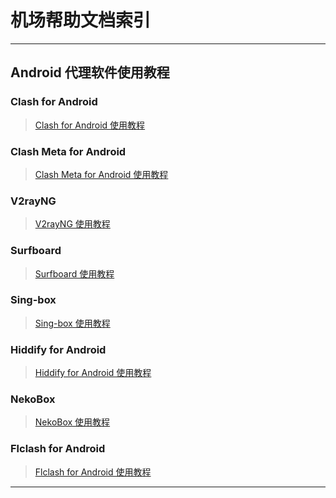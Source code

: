 # 机场帮助文档索引

----------------

## Android 代理软件使用教程

### Clash for Android

> [Clash for Android 使用教程](https://github.com/kexue-aihao/changdingyun-Blog/tree/master/%E4%B8%AD%E6%96%87%E7%89%88%E6%9C%BA%E5%9C%BA%E5%B8%AE%E5%8A%A9%E6%96%87%E6%A1%A3/Clash%20fo%20Android "Clash for Android 使用教程")

### Clash Meta for Android

> [Clash Meta for Android 使用教程](https://github.com/kexue-aihao/changdingyun-Blog/tree/master/%E4%B8%AD%E6%96%87%E7%89%88%E6%9C%BA%E5%9C%BA%E5%B8%AE%E5%8A%A9%E6%96%87%E6%A1%A3/Clash%20Meta%20for%20Android "Clash Meta for Android 使用教程")

### V2rayNG

> [V2rayNG 使用教程](https://github.com/kexue-aihao/changdingyun-Blog/tree/master/%E4%B8%AD%E6%96%87%E7%89%88%E6%9C%BA%E5%9C%BA%E5%B8%AE%E5%8A%A9%E6%96%87%E6%A1%A3/V2rayNG "V2rayNG 使用教程")

### Surfboard

> [Surfboard 使用教程](https://github.com/kexue-aihao/changdingyun-Blog/tree/master/%E4%B8%AD%E6%96%87%E7%89%88%E6%9C%BA%E5%9C%BA%E5%B8%AE%E5%8A%A9%E6%96%87%E6%A1%A3/Surfboard "Surfboard 使用教程")

### Sing-box

> [Sing-box 使用教程](https://github.com/kexue-aihao/changdingyun-Blog/tree/master/%E4%B8%AD%E6%96%87%E7%89%88%E6%9C%BA%E5%9C%BA%E5%B8%AE%E5%8A%A9%E6%96%87%E6%A1%A3/sing-box "Sing-box 使用教程")

### Hiddify for Android

> [Hiddify for Android 使用教程](https://github.com/kexue-aihao/changdingyun-Blog/tree/master/%E4%B8%AD%E6%96%87%E7%89%88%E6%9C%BA%E5%9C%BA%E5%B8%AE%E5%8A%A9%E6%96%87%E6%A1%A3/Hiddify%20for%20Android "Hiddify for Android 使用教程")

### NekoBox

> [NekoBox 使用教程](https://github.com/kexue-aihao/changdingyun-Blog/tree/master/%E4%B8%AD%E6%96%87%E7%89%88%E6%9C%BA%E5%9C%BA%E5%B8%AE%E5%8A%A9%E6%96%87%E6%A1%A3/NekoBox "NekoBox 使用教程")

### Flclash for Android

> [Flclash for Android 使用教程](https://github.com/kexue-aihao/changdingyun-Blog/tree/master/%E4%B8%AD%E6%96%87%E7%89%88%E6%9C%BA%E5%9C%BA%E5%B8%AE%E5%8A%A9%E6%96%87%E6%A1%A3/Flclash%20for%20Android "Flclash for Android 使用教程")

> []( "")

> []( "")

> []( "")

> []( "")

> []( "")

> []( "")
----------------

